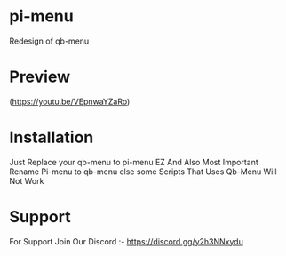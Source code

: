 # pi-menu
Redesign of qb-menu

# Preview

(https://youtu.be/VEpnwaYZaRo)

# Installation

Just Replace your qb-menu to pi-menu EZ
And Also Most Important Rename Pi-menu to qb-menu else some Scripts That Uses Qb-Menu Will Not Work

# Support

For Support Join Our Discord :-
https://discord.gg/y2h3NNxydu
